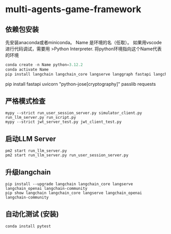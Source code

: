 # multi-agents-game-framework

## 依赖包安装

先安装anaconda或者miniconda。
Name 是环境的名（任取）。
如果用vscode 进行代码调试，需要用 >Python Interpreter. 将python环境指向这个Name代表的环境

```python
conda create -n Name python=3.12.2 
conda activate Name
pip install langchain langchain_core langserve langgraph fastapi langchain_openai sse_starlette faiss-cpu loguru mypy pandas openpyxl overrides Jinja2 jsonschema black pandas-stubs uvicorn "python-jose[cryptography]" passlib requests python-multipart bcrypt types-python-jose pip install types-passlib
```

pip install fastapi uvicorn "python-jose[cryptography]" passlib requests

## 严格模式检查

```shell
mypy --strict run_user_session_server.py simulator_client.py run_llm_server.py run_script.py
mypy --strict jwt_server_test.py jwt_client_test.py
```

## 启动LLM Server

```shell
pm2 start run_llm_server.py
pm2 start run_llm_server.py run_user_session_server.py
```

## 升级langchain

```shell
pip install --upgrade langchain langchain_core langserve langchain_openai langchain-community 
pip show langchain langchain_core langserve langchain_openai langchain-community
```

## 自动化测试 (安装)

```shell
conda install pytest
```
